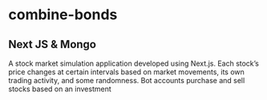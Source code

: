 
# combine-bonds

## Next JS & Mongo

A stock market simulation application developed using Next.js.  Each stock’s price changes at certain intervals based on market movements, its own trading activity, and some randomness.  Bot accounts purchase and sell stocks based on an investment 

